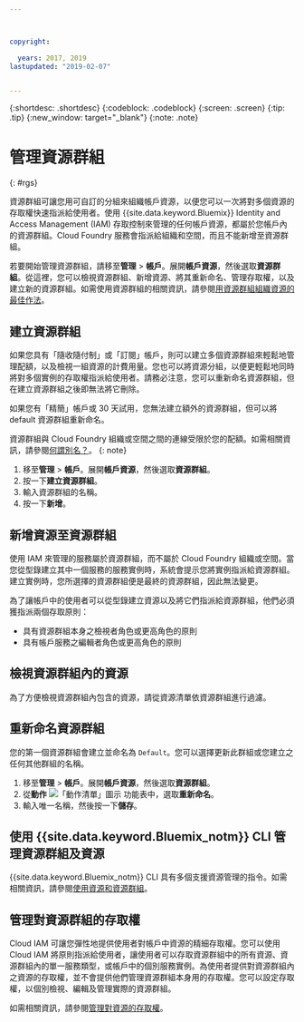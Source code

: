 ```yaml
---



copyright:

  years: 2017, 2019
lastupdated: "2019-02-07"


---
```


{:shortdesc: .shortdesc}
{:codeblock: .codeblock}
{:screen: .screen}
{:tip: .tip}
{:new_window: target="_blank"}
{:note: .note}

# 管理資源群組
{: #rgs}

資源群組可讓您用可自訂的分組來組織帳戶資源，以便您可以一次將對多個資源的存取權快速指派給使用者。使用 {{site.data.keyword.Bluemix}} Identity and Access Management (IAM) 存取控制來管理的任何帳戶資源，都屬於您帳戶內的資源群組。Cloud Foundry 服務會指派給組織和空間，而且不能新增至資源群組。

若要開始管理資源群組，請移至**管理** &gt; **帳戶**。展開**帳戶資源**，然後選取**資源群組**。從這裡，您可以檢視資源群組、新增資源、將其重新命名、管理存取權，以及建立新的資源群組。如需使用資源群組的相關資訊，請參閱[用資源群組組織資源的最佳作法](/docs/resources/bestpractice_rgs.html#bp_resourcegroups)。


## 建立資源群組

如果您具有「隨收隨付制」或「訂閱」帳戶，則可以建立多個資源群組來輕鬆地管理配額，以及檢視一組資源的計費用量。您也可以將資源分組，以便更輕鬆地同時將對多個實例的存取權指派給使用者。請務必注意，您可以重新命名資源群組，但在建立資源群組之後即無法將它刪除。

如果您有「精簡」帳戶或 30 天試用，您無法建立額外的資源群組，但可以將 default 資源群組重新命名。

資源群組與 Cloud Foundry 組織或空間之間的連線受限於您的配額。如需相關資訊，請參閱[何謂別名？](/docs/resources/connecting_apps.html#what_is_alias)。
{: note}

1. 移至**管理** &gt; **帳戶**。展開**帳戶資源**，然後選取**資源群組**。 
2. 按一下**建立資源群組**。
3. 輸入資源群組的名稱。
4. 按一下**新增**。

## 新增資源至資源群組

使用 IAM 來管理的服務屬於資源群組，而不屬於 Cloud Foundry 組織或空間。當您從型錄建立其中一個服務的服務實例時，系統會提示您將實例指派給資源群組。建立實例時，您所選擇的資源群組便是最終的資源群組，因此無法變更。

為了讓帳戶中的使用者可以從型錄建立資源以及將它們指派給資源群組，他們必須獲指派兩個存取原則：

* 具有資源群組本身之檢視者角色或更高角色的原則
* 具有帳戶服務之編輯者角色或更高角色的原則

## 檢視資源群組內的資源

為了方便檢視資源群組內包含的資源，請從資源清單依資源群組進行過濾。

## 重新命名資源群組

您的第一個資源群組會建立並命名為 `Default`。您可以選擇更新此群組或您建立之任何其他群組的名稱。

1. 移至**管理** &gt; **帳戶**。展開**帳戶資源**，然後選取**資源群組**。 
2. 從**動作** ![「動作清單」圖示](../icons/action-menu-icon.svg) 功能表中，選取**重新命名**。
3. 輸入唯一名稱，然後按一下**儲存**。

## 使用 {{site.data.keyword.Bluemix_notm}} CLI 管理資源群組及資源

{{site.data.keyword.Bluemix_notm}} CLI 具有多個支援資源管理的指令。如需相關資訊，請參閱[使用資源和資源群組](/docs/cli/reference/ibmcloud/cli_resource_group.html#ibmcloud_commands_resource)。

## 管理對資源群組的存取權

Cloud IAM 可讓您彈性地提供使用者對帳戶中資源的精細存取權。您可以使用 Cloud IAM 將原則指派給使用者，讓使用者可以存取資源群組中的所有資源、資源群組內的單一服務類型，或帳戶中的個別服務實例。為使用者提供對資源群組內之資源的存取權，並不會提供他們管理資源群組本身用的存取權。您可以設定存取權，以個別檢視、編輯及管理實際的資源群組。

如需相關資訊，請參閱[管理對資源的存取權](/docs/iam/mngiam.html#iammanidaccser)。
